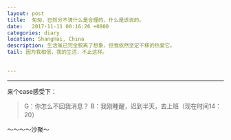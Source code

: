 ```yaml
---
layout: post
title:  匆匆，已然分不清什么是合理的，什么是该说的。
date:   2017-11-11 00:16:26 +0800
categories: diary
location: ShangHai, China
description: 生活虽已完全脱离了想象，但我依然坚定不移的热爱它。
tail: 因为我相信，我的生活，不止这样。
      

---
```

---


来个case感受下：
> G：你怎么不回我消息？
B：我刚睡醒，迟到半天，去上班（现在时间14：20）









～～～～沙聚～